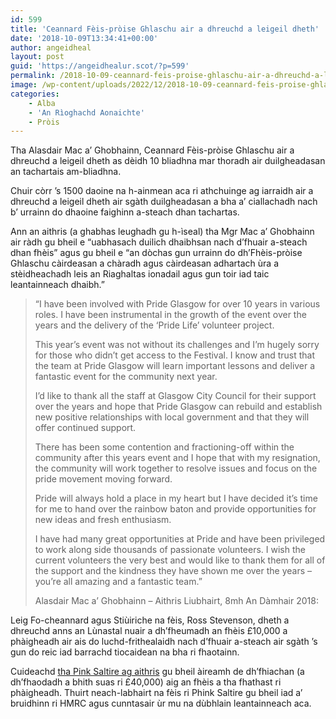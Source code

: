 ```yaml
---
id: 599
title: 'Ceannard Fèis-pròise Ghlaschu air a dhreuchd a leigeil dheth'
date: '2018-10-09T13:34:41+00:00'
author: angeidheal
layout: post
guid: 'https://angeidhealur.scot/?p=599'
permalink: /2018-10-09-ceannard-feis-proise-ghlaschu-air-a-dhreuchd-a-leigeil-dheth/
image: /wp-content/uploads/2022/12/2018-10-09-ceannard-feis-proise-ghlaschu-air-a-dhreuchd-a-leigeil-dheth.webp
categories:
    - Alba
    - 'An Rìoghachd Aonaichte'
    - Pròis
---
```


Tha Alasdair Mac a’ Ghobhainn, Ceannard Fèis-pròise Ghlaschu air a dhreuchd a leigeil dheth as dèidh 10 bliadhna mar thoradh air duilgheadasan an tachartais am-bliadhna.

Chuir còrr ’s 1500 daoine na h-ainmean aca ri athchuinge ag iarraidh air a dhreuchd a leigeil dheth air sgàth duilgheadasan a bha a’ ciallachadh nach b’ urrainn do dhaoine faighinn a-steach dhan tachartas.

Ann an aithris (a ghabhas leughadh gu h-ìseal) tha Mgr Mac a’ Ghobhainn air ràdh gu bheil e “uabhasach duilich dhaibhsan nach d’fhuair a-steach dhan fhèis” agus gu bheil e “an dòchas gun urrainn do dh’Fhèis-pròise Ghlaschu càirdeasan a chàradh agus càirdeasan adhartach ùra a stèidheachadh leis an Riaghaltas ionadail agus gun toir iad taic leantainneach dhaibh.”

> “I have been involved with Pride Glasgow for over 10 years in various roles. I have been instrumental in the growth of the event over the years and the delivery of the ‘Pride Life’ volunteer project.
> 
> This year’s event was not without its challenges and I’m hugely sorry for those who didn’t get access to the Festival. I know and trust that the team at Pride Glasgow will learn important lessons and deliver a fantastic event for the community next year.
> 
> I’d like to thank all the staff at Glasgow City Council for their support over the years and hope that Pride Glasgow can rebuild and establish new positive relationships with local government and that they will offer continued support.
> 
> There has been some contention and fractioning-off within the community after this years event and I hope that with my resignation, the community will work together to resolve issues and focus on the pride movement moving forward.
> 
> Pride will always hold a place in my heart but I have decided it’s time for me to hand over the rainbow baton and provide opportunities for new ideas and fresh enthusiasm.
> 
> I have had many great opportunities at Pride and have been privileged to work along side thousands of passionate volunteers. I wish the current volunteers the very best and would like to thank them for all of the support and the kindness they have shown me over the years – you’re all amazing and a fantastic team.”
> 
> Alasdair Mac a’ Ghobhainn – Aithris Liubhairt, 8mh An Dàmhair 2018:

Leig Fo-cheannard agus Stiùiriche na fèis, Ross Stevenson, dheth a dhreuchd anns an Lùnastal nuair a dh’fheumadh an fhèis £10,000 a phàigheadh air ais do luchd-frithealaidh nach d’fhuair a-steach air sgàth ’s gun do reic iad barrachd tiocaidean na bha ri fhaotainn.

Cuideachd [tha Pink Saltire ag aithris](https://pinksaltire.com/2018/10/08/pride-glasgow-ceo-quits/) gu bheil àireamh de dh’fhiachan (a dh’fhaodadh a bhith suas ri £40,000) aig an fhèis a tha fhathast ri phàigheadh. Thuirt neach-labhairt na fèis ri Phink Saltire gu bheil iad a’ bruidhinn ri HMRC agus cunntasair ùr mu na dùbhlain leantainneach aca.